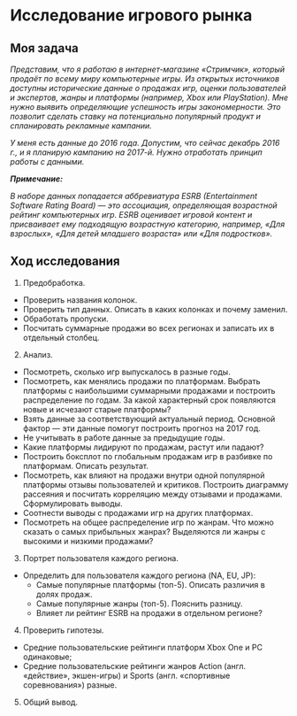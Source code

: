 # Исследование игрового рынка

## Моя задача

*Представим, что я работаю в интернет-магазине «Стримчик», который продаёт по всему миру компьютерные игры. Из открытых источников доступны исторические данные о продажах игр, оценки пользователей и экспертов, жанры и платформы (например, Xbox или PlayStation). Мне нужно выявить определяющие успешность игры закономерности. Это позволит сделать ставку на потенциально популярный продукт и спланировать рекламные кампании.*

*У меня есть данные до 2016 года. Допустим, что сейчас декабрь 2016 г., и я планирую кампанию на 2017-й. Нужно отработать принцип работы с данными.*

***Примечание:*** 

*В наборе данных попадается аббревиатура ESRB (Entertainment Software Rating Board) — это ассоциация, определяющая возрастной рейтинг компьютерных игр. ESRB оценивает игровой контент и присваивает ему подходящую возрастную категорию, например, «Для взрослых», «Для детей младшего возраста» или «Для подростков».*

## Ход исследования

1. Предобработка.
- Проверить названия колонок.
- Проверить тип данных. Описать в каких колонках и почему заменил.
- Обработать пропуски.
- Посчитать суммарные продажи во всех регионах и записать их в отдельный столбец.
2. Анализ.
- Посмотреть, сколько игр выпускалось в разные годы.
- Посмотреть, как менялись продажи по платформам. Выбрать платформы с наибольшими суммарными продажами и построить распределение по годам. За какой характерный срок появляются новые и исчезают старые платформы?
- Взять данные за соответствующий актуальный период. Основной фактор — эти данные помогут построить прогноз на 2017 год.
- Не учитывать в работе данные за предыдущие годы.
- Какие платформы лидируют по продажам, растут или падают?
- Построить боксплот по глобальным продажам игр в разбивке по платформам. Описать результат.
- Посмотреть, как влияют на продажи внутри одной популярной платформы отзывы пользователей и критиков. Построить диаграмму рассеяния и посчитать корреляцию между отзывами и продажами. Сформулировать выводы.
- Соотнести выводы с продажами игр на других платформах.
- Посмотреть на общее распределение игр по жанрам. Что можно сказать о самых прибыльных жанрах? Выделяются ли жанры с высокими и низкими продажами?
3. Портрет пользователя каждого региона.
- Определить для пользователя каждого региона (NA, EU, JP):
  - Самые популярные платформы (топ-5). Описать различия в долях продаж.
  - Самые популярные жанры (топ-5). Пояснить разницу.
  - Влияет ли рейтинг ESRB на продажи в отдельном регионе?
4. Проверить гипотезы.
- Средние пользовательские рейтинги платформ Xbox One и PC одинаковые;
- Средние пользовательские рейтинги жанров Action (англ. «действие», экшен-игры) и Sports (англ. «спортивные соревнования») разные.
5. Общий вывод.
